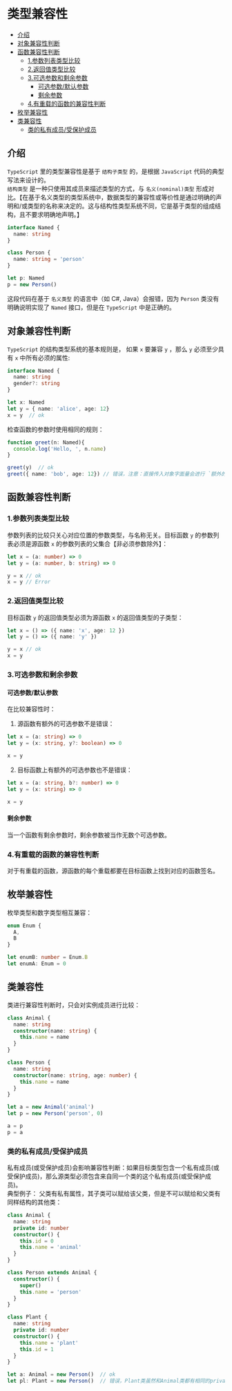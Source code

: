 # 类型兼容性

- [介绍](#介绍)
- [对象兼容性判断](#对象兼容性判断)
- [函数兼容性判断](#函数兼容性判断)
  - [1.参数列表类型比较](#1参数列表类型比较)
  - [2.返回值类型比较](#2返回值类型比较)
  - [3.可选参数和剩余参数](#3可选参数和剩余参数)
    - [可选参数/默认参数](#可选参数默认参数)
    - [剩余参数](#剩余参数)
  - [4.有重载的函数的兼容性判断](#4有重载的函数的兼容性判断)
- [枚举兼容性](#枚举兼容性)
- [类兼容性](#类兼容性)
  - [类的私有成员/受保护成员](#类的私有成员受保护成员)

## 介绍

`TypeScript` 里的类型兼容性是基于 `结构子类型` 的，是根据 `JavaScript` 代码的典型写法来设计的。  
`结构类型` 是一种只使用其成员来描述类型的方式，与 `名义(nominal)类型` 形成对比。【在基于名义类型的类型系统中，数据类型的兼容性或等价性是通过明确的声明和/或类型的名称来决定的。这与结构性类型系统不同，它是基于类型的组成结构，且不要求明确地声明。】  

```ts
interface Named {
  name: string
}

class Person {
  name: string = 'person'
}

let p: Named
p = new Person()
```  
这段代码在基于 `名义类型` 的语言中（如 C#, Java）会报错，因为 `Person` 类没有明确说明实现了 `Named` 接口，但是在 `TypeScript` 中是正确的。  

## 对象兼容性判断
`TypeScript` 的结构类型系统的基本规则是， 如果 `x` 要兼容 `y` ，那么 `y` 必须至少具有 `x` 中所有必须的属性:  

```ts
interface Named {
  name: string
  gender?: string
}

let x: Named
let y = { name: 'alice', age: 12}
x = y  // ok
```  

检查函数的参数时使用相同的规则：  

```ts
function greet(n: Named){
  console.log('Hello, ', n.name)
}

greet(y)  // ok
greet({ name: 'bob', age: 12}) // 错误，注意：直接传入对象字面量会进行 `额外的属性检查`
```  

## 函数兼容性判断
### 1.参数列表类型比较
参数列表的比较只关心对应位置的参数类型，与名称无关。目标函数 `y` 的参数列表必须是源函数 `x` 的参数列表的父集合【非必须参数除外】：  

```ts
let x = (a: number) => 0
let y = (a: number, b: string) => 0

y = x // ok
x = y // Error
```  

### 2.返回值类型比较
目标函数 `y` 的返回值类型必须为源函数 `x` 的返回值类型的子类型：  

```ts
let x = () => ({ name: 'x', age: 12 })
let y = () => ({ name: 'y' })

y = x // ok
x = y
```

### 3.可选参数和剩余参数
#### 可选参数/默认参数
在比较兼容性时：  
1. 源函数有额外的可选参数不是错误：  
  ```ts
  let x = (a: string) => 0
  let y = (x: string, y?: boolean) => 0

  x = y
  ```  

2. 目标函数上有额外的可选参数也不是错误：  
  ```ts
  let x = (a: string, b?: number) => 0
  let y = (x: string) => 0

  x = y
  ```

#### 剩余参数
当一个函数有剩余参数时，剩余参数被当作无数个可选参数。  


### 4.有重载的函数的兼容性判断
对于有重载的函数，源函数的每个重载都要在目标函数上找到对应的函数签名。

## 枚举兼容性
枚举类型和数字类型相互兼容：  

```ts
enum Enum {
  A,
  B
}

let enumB: number = Enum.B
let enumA: Enum = 0
```

## 类兼容性
类进行兼容性判断时，只会对实例成员进行比较：  

```ts
class Animal {
  name: string
  constructor(name: string) {
    this.name = name
  }
}

class Person {
  name: string
  constructor(name: string, age: number) {
    this.name = name
  }
}

let a = new Animal('animal')
let p = new Person('person', 0)

a = p
p = a
```  

### 类的私有成员/受保护成员
私有成员(或受保护成员)会影响兼容性判断：如果目标类型包含一个私有成员(或受保护成员)，那么源类型必须包含来自同一个类的这个私有成员(或受保护成员)。  
典型例子： 父类有私有属性，其子类可以赋给该父类，但是不可以赋给和父类有同样结构的其他类：  

```ts
class Animal {
  name: string
  private id: number
  constructor() {
    this.id = 0
    this.name = 'animal'
  }
}

class Person extends Animal {
  constructor() {
    super()
    this.name = 'person'
  }
}

class Plant {
  name: string
  private id: number
  constructor() {
    this.name = 'plant'
    this.id = 1
  }
}

let a: Animal = new Person()  // ok
let pl: Plant = new Person()  // 错误，Plant类虽然和Animal类都有相同的private属性，但是Person类实例只能赋给其父类Animal
```